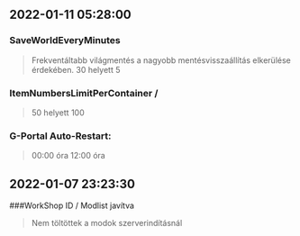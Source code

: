 

## 2022-01-11 05:28:00

### SaveWorldEveryMinutes
> Frekventáltabb világmentés a nagyobb mentésvisszaállítás elkerülése érdekében.
> 30 helyett 5

### ItemNumbersLimitPerContainer / 
> 50 helyett 100

### G-Portal Auto-Restart:
> 00:00 óra
> 12:00 óra

## 2022-01-07 23:23:30

###WorkShop ID / Modlist javítva
> Nem töltöttek a modok szerverindításnál
